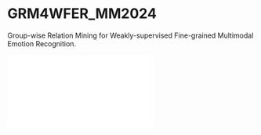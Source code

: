 # GRM4WFER_MM2024

Group-wise Relation Mining for Weakly-supervised Fine-grained Multimodal Emotion Recognition.

![model](./model.pdf)
